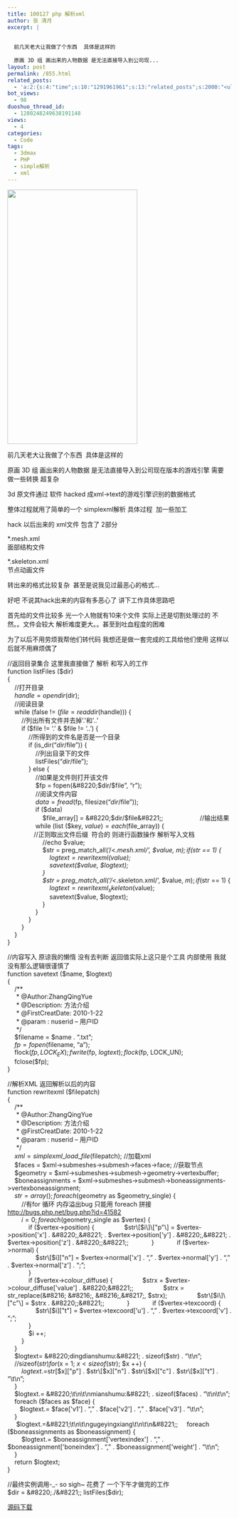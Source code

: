 ```yaml
---
title: 100127 php 解析xml
author: 张 清月
excerpt: |
  
  
  前几天老大让我做了个东西  具体是这样的  
  
  原画 3D 组 画出来的人物数据 是无法直接导入到公司现...
layout: post
permalink: /855.html
related_posts:
  - 'a:2:{s:4:"time";s:10:"1291961961";s:13:"related_posts";s:2000:"<ul class="related_post"><li><a href="http://blog.80aj.com/2010/12/04/101204-phpase-%e5%8a%a0%e5%af%86/" title="101204 phpase 加密">101204 phpase 加密</a></li><li><a href="http://blog.80aj.com/2010/10/30/101030-%e6%96%87%e4%bb%b6%e6%8a%93%e5%8f%96-snoopy%e7%b1%bb%e4%bb%8b%e7%bb%8d/" title="101030 文件抓取 snoopy类介绍">101030 文件抓取 snoopy类介绍</a></li><li><a href="http://blog.80aj.com/2010/10/29/101029-php-%e4%ba%a7%e5%93%81%e5%ae%89%e8%a3%85%e7%a8%8b%e5%ba%8f%e5%88%b6%e4%bd%9c%e4%bb%a3%e7%a0%81demo/" title="101029 php 产品安装程序制作代码demo">101029 php 产品安装程序制作代码demo</a></li><li><a href="http://blog.80aj.com/2010/10/28/101028-php%e9%a1%b5%e9%9d%a2%e6%89%a7%e8%a1%8c%e6%97%b6%e9%97%b4class/" title="101028 php页面执行时间class">101028 php页面执行时间class</a></li><li><a href="http://blog.80aj.com/2010/09/13/100913-php%e6%8b%9b%e8%81%98%e5%b9%bf%e5%91%8a%e4%b8%80%e5%88%99/" title="100913 PHP招聘广告一则">100913 PHP招聘广告一则</a></li><li><a href="http://blog.80aj.com/2010/08/22/100822-php-%e4%b9%a6%e7%b1%8d%e5%88%86%e4%ba%ab/" title="100822 php 书籍分享">100822 php 书籍分享</a></li><li><a href="http://blog.80aj.com/2010/08/21/100821-php%e4%b9%8b%e8%85%be%e8%ae%af%e5%be%ae%e5%8d%9a-api-%e4%bf%ae%e6%94%b9%e7%89%88/" title="100821 php之腾讯微博 Api 修改版">100821 php之腾讯微博 Api 修改版</a></li><li><a href="http://blog.80aj.com/2010/08/18/100818-%e5%85%b3%e4%ba%8ephp-%e9%9d%a2%e8%af%95/" title="100818 关于php 面试">100818 关于php 面试</a></li><li><a href="http://blog.80aj.com/2010/08/09/100809-php-%e7%ac%a6%e5%8f%b7%e6%b3%a8%e8%a7%a3-%e5%a4%a7%e5%85%a8/" title="100809 php 符号注解 大全">100809 php 符号注解 大全</a></li><li><a href="http://blog.80aj.com/2010/08/06/100806-%e4%bd%bf%e7%94%a8php%e5%8f%91%e5%a4%a7%e5%9e%8bweb%e7%b3%bb%e7%bb%9f/" title="100806 使用php发大型WEB系统">100806 使用php发大型WEB系统</a></li></ul>";}'
bot_views:
  - 98
duoshuo_thread_id:
  - 1280248249638191148
views:
  - 4
categories:
  - Code
tags:
  - 3dmax
  - PHP
  - simple解析
  - xml
---
```

[<img class="aligncenter size-full wp-image-856" title="3dmax" src="http://www.80aj.com/wp-content/uploads/2010/01/3dmax.jpg" alt="" width="292" height="571" />][1]

前几天老大让我做了个东西  具体是这样的  

原画 3D 组 画出来的人物数据 是无法直接导入到公司现在版本的游戏引擎 需要 做一些转换 超复杂

3d 原文件通过 软件 hacked 成xml->text的游戏引擎识别的数据格式

整体过程就用了简单的一个 simplexml解析 具体过程  加一些加工

hack 以后出来的 xml文件 包含了 2部分

*.mesh.xml  
面部结构文件

*.skeleton.xml  
节点动画文件

转出来的格式比较复杂  甚至是说我见过最恶心的格式&#8230;

好吧 不说其hack出来的内容有多恶心了 讲下工作具体思路吧

首先给的文件比较多 光一个人物就有10来个文件 实际上还是切割处理过的 不然。。文件会较大 解析难度更大。。甚至到吐血程度的困难

为了以后不用劳烦我帮他们转代码 我想还是做一套完成的工具给他们使用 这样以后就不用麻烦偶了

//返回目录集合 这里我直接做了 解析 和写入的工作  
function listFiles ($dir)  
{  
    //打开目录  
    $handle = opendir($dir);  
    //阅读目录  
    while (false != ($file = readdir($handle))) {  
        //列出所有文件并去掉&#8217;.'和&#8217;..&#8217;  
        if ($file != &#8216;.&#8217; & $file != &#8216;..&#8217;) {  
            //所得到的文件名是否是一个目录  
            if (is_dir(&#8220;$dir/$file&#8221;)) {  
                //列出目录下的文件  
                listFiles(&#8220;$dir/$file&#8221;);  
            } else {  
                //如果是文件则打开该文件  
                $fp = fopen(&#8220;$dir/$file&#8221;, &#8220;r&#8221;);  
                //阅读文件内容  
                $data = fread($fp, filesize(&#8220;$dir/$file&#8221;));  
                if ($data)  
                    $file_array[] = &#8220;$dir/$file&#8221;;  
                    //输出结果  
                while (list ($key, $value) = each($file_array)) {  
               //正则取出文件后缀  符合的 则进行函数操作 解析写入文档  
                    //echo $value;  
                    $str = preg\_match\_all(&#8216;/<*.mesh.xml/&#8217;, $value, $m);  
                    if ($str == 1) {  
                        $logtext = rewritexml($value);  
                        savetext($value, $logtext);  
                    }  
                    $str = preg\_match\_all(&#8216;/<*.skeleton.xml/&#8217;, $value, $m);  
                    if ($str == 1) {  
                        $logtext = rewritexml_skeleton($value);  
                        savetext($value, $logtext);  
                    }  
                }  
            }  
        }  
    }  
}

//内容写入 原谅我的懒惰 没有去判断 返回值实际上这只是个工具 内部使用 我就没有那么逻辑很谨慎了  
function savetext ($name, $logtext)  
{  
    /**  
     * @Author:ZhangQingYue  
     * @Description: 方法介绍  
     * @FirstCreatDate: 2010-1-22  
     * @param : nuserid &#8211; 用户ID  
     */  
    $filename = $name . &#8220;.txt&#8221;;  
    $fp = fopen($filename, &#8220;a&#8221;);  
    flock($fp, LOCK_EX);  
    fwrite($fp, $logtext);  
    flock($fp, LOCK_UN);  
    fclose($fp);  
}

//解析XML 返回解析以后的内容  
function rewritexml ($filepatch)  
{  
    /**  
     * @Author:ZhangQingYue  
     * @Description: 方法介绍  
     * @FirstCreatDate: 2010-1-22  
     * @param : nuserid &#8211; 用户ID  
     */  
    $xml = simplexml\_load\_file($filepatch); //加载xml  
    $faces = $xml->submeshes->submesh->faces->face; //获取节点  
    $geometry = $xml->submeshes->submesh->geometry->vertexbuffer;  
    $boneassignments = $xml->submeshes->submesh->boneassignments->vertexboneassignment;  
    $str = array();  
    foreach ($geometry as $geometry_single) {  
        //有for 循环 内存溢出bug 只能用 foreach 拼接   <http://bugs.php.net/bug.php?id=41582>  
        $i = 0;  
        foreach ($geometry_single as $vertex) {  
            if ($vertex->position) {  
                $str\[$i\]\["p"\] = $vertex->position['x'] . &#8220;,&#8221; . $vertex->position['y'] . &#8220;,&#8221; . $vertex->position['z'] . &#8220;;&#8221;;  
            }  
            if ($vertex->normal) {  
                $str\[$i\]\["n"\] = $vertex->normal['x'] . &#8220;,&#8221; . $vertex->normal['y'] . &#8220;,&#8221; . $vertex->normal['z'] . &#8220;;&#8221;;  
            }  
            if ($vertex->colour_diffuse) {  
                $strx = $vertex->colour_diffuse['value'] . &#8220;&#8221;;  
                $strx = str_replace(&#8216; &#8216;, &#8216;,&#8217;, $strx);  
                $str\[$i\]\["c"\] = $strx . &#8220;;&#8221;;  
            }  
            if ($vertex->texcoord) {  
                $str\[$i\]\["t"\] = $vertex->texcoord['u'] . &#8220;,&#8221; . $vertex->texcoord['v'] . &#8220;;&#8221;;  
            }  
            $i ++;  
        }  
    }  
    $logtext= &#8220;dingdianshumu:&#8221; . sizeof($str) . &#8220;\t\n&#8221;;  
    //sizeof($str)  
    for ($x = 1; $x < sizeof($str); $x ++) {  
        $logtext.=$str\[$x\]\["p"\] . $str\[$x\]\["n"\] . $str\[$x\]\["c"\] . $str\[$x\]\["t"\] . &#8220;\t\n&#8221;;  
    }  
    $logtext.= &#8220;\t\n\t\nmianshumu:&#8221; . sizeof($faces) . &#8220;\t\n\t\n&#8221;;  
    foreach ($faces as $face) {  
       $logtext.= $face['v1'] . &#8220;,&#8221; . $face['v2'] . &#8220;,&#8221; . $face['v3'] . &#8220;\t\n&#8221;;  
    }  
     $logtext.=&#8221;\t\n\t\ngugeyingxiang\t\n\t\n&#8221;;  
    foreach ($boneassignments as $boneassignment) {  
        $logtext.= $boneassignment['vertexindex'] . &#8220;,&#8221; . $boneassignment['boneindex'] . &#8220;,&#8221; . $boneassignment['weight'] . &#8220;\t\n&#8221;;  
    }  
    return $logtext;  
}

//最终实例调用-_- so sigh~ 花费了 一个下午才做完的工作    
$dir = &#8220;./&#8221;;  
listFiles($dir);

<a href="http://www.80aj.com/demo/100127.rar" target="_self">源码下载</a>

 [1]: http://www.80aj.com/wp-content/uploads/2010/01/3dmax.jpg